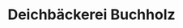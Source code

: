 ---
title: "Deichbäckerei Buchholz"
url: /seehausen/deichbaeckerei-buchholz-breite-strasse/
shop: Bäckerei
---